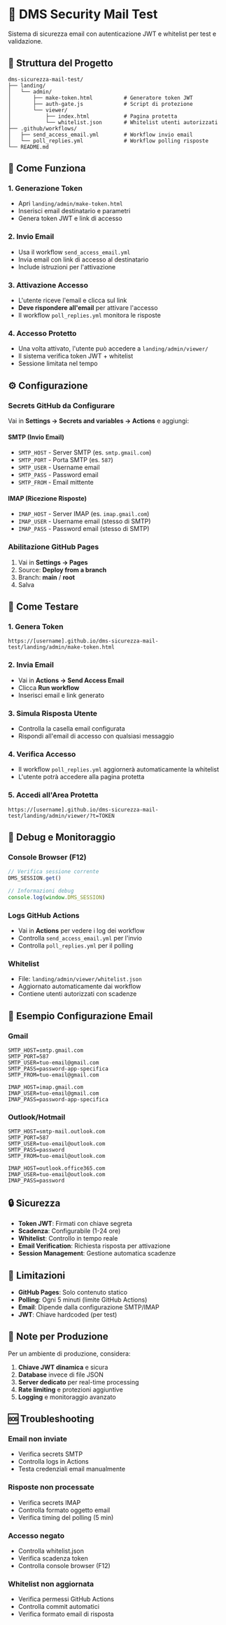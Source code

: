 # 🔐 DMS Security Mail Test

Sistema di sicurezza email con autenticazione JWT e whitelist per test e validazione.

## 📁 Struttura del Progetto

```
dms-sicurezza-mail-test/
├── landing/
│   └── admin/
│       ├── make-token.html          # Generatore token JWT
│       ├── auth-gate.js             # Script di protezione
│       └── viewer/
│           ├── index.html           # Pagina protetta
│           └── whitelist.json       # Whitelist utenti autorizzati
├── .github/workflows/
│   ├── send_access_email.yml        # Workflow invio email
│   └── poll_replies.yml             # Workflow polling risposte
└── README.md
```

## 🚀 Come Funziona

### 1. Generazione Token
- Apri `landing/admin/make-token.html`
- Inserisci email destinatario e parametri
- Genera token JWT e link di accesso

### 2. Invio Email
- Usa il workflow `send_access_email.yml`
- Invia email con link di accesso al destinatario
- Include istruzioni per l'attivazione

### 3. Attivazione Accesso
- L'utente riceve l'email e clicca sul link
- **Deve rispondere all'email** per attivare l'accesso
- Il workflow `poll_replies.yml` monitora le risposte

### 4. Accesso Protetto
- Una volta attivato, l'utente può accedere a `landing/admin/viewer/`
- Il sistema verifica token JWT + whitelist
- Sessione limitata nel tempo

## ⚙️ Configurazione

### Secrets GitHub da Configurare

Vai in **Settings → Secrets and variables → Actions** e aggiungi:

#### SMTP (Invio Email)
- `SMTP_HOST` - Server SMTP (es. `smtp.gmail.com`)
- `SMTP_PORT` - Porta SMTP (es. `587`)
- `SMTP_USER` - Username email
- `SMTP_PASS` - Password email
- `SMTP_FROM` - Email mittente

#### IMAP (Ricezione Risposte)
- `IMAP_HOST` - Server IMAP (es. `imap.gmail.com`)
- `IMAP_USER` - Username email (stesso di SMTP)
- `IMAP_PASS` - Password email (stesso di SMTP)

### Abilitazione GitHub Pages

1. Vai in **Settings → Pages**
2. Source: **Deploy from a branch**
3. Branch: **main** / **root**
4. Salva

## 🧪 Come Testare

### 1. Genera Token
```
https://[username].github.io/dms-sicurezza-mail-test/landing/admin/make-token.html
```

### 2. Invia Email
- Vai in **Actions → Send Access Email**
- Clicca **Run workflow**
- Inserisci email e link generato

### 3. Simula Risposta Utente
- Controlla la casella email configurata
- Rispondi all'email di accesso con qualsiasi messaggio

### 4. Verifica Accesso
- Il workflow `poll_replies.yml` aggiornerà automaticamente la whitelist
- L'utente potrà accedere alla pagina protetta

### 5. Accedi all'Area Protetta
```
https://[username].github.io/dms-sicurezza-mail-test/landing/admin/viewer/?t=TOKEN
```

## 🔧 Debug e Monitoraggio

### Console Browser (F12)
```javascript
// Verifica sessione corrente
DMS_SESSION.get()

// Informazioni debug
console.log(window.DMS_SESSION)
```

### Logs GitHub Actions
- Vai in **Actions** per vedere i log dei workflow
- Controlla `send_access_email.yml` per l'invio
- Controlla `poll_replies.yml` per il polling

### Whitelist
- File: `landing/admin/viewer/whitelist.json`
- Aggiornato automaticamente dai workflow
- Contiene utenti autorizzati con scadenze

## 📧 Esempio Configurazione Email

### Gmail
```
SMTP_HOST=smtp.gmail.com
SMTP_PORT=587
SMTP_USER=tuo-email@gmail.com
SMTP_PASS=password-app-specifica
SMTP_FROM=tuo-email@gmail.com

IMAP_HOST=imap.gmail.com
IMAP_USER=tuo-email@gmail.com
IMAP_PASS=password-app-specifica
```

### Outlook/Hotmail
```
SMTP_HOST=smtp-mail.outlook.com
SMTP_PORT=587
SMTP_USER=tuo-email@outlook.com
SMTP_PASS=password
SMTP_FROM=tuo-email@outlook.com

IMAP_HOST=outlook.office365.com
IMAP_USER=tuo-email@outlook.com
IMAP_PASS=password
```

## 🔒 Sicurezza

- **Token JWT**: Firmati con chiave segreta
- **Scadenza**: Configurabile (1-24 ore)
- **Whitelist**: Controllo in tempo reale
- **Email Verification**: Richiesta risposta per attivazione
- **Session Management**: Gestione automatica scadenze

## 🚨 Limitazioni

- **GitHub Pages**: Solo contenuto statico
- **Polling**: Ogni 5 minuti (limite GitHub Actions)
- **Email**: Dipende dalla configurazione SMTP/IMAP
- **JWT**: Chiave hardcoded (per test)

## 📝 Note per Produzione

Per un ambiente di produzione, considera:

1. **Chiave JWT dinamica** e sicura
2. **Database** invece di file JSON
3. **Server dedicato** per real-time processing
4. **Rate limiting** e protezioni aggiuntive
5. **Logging** e monitoraggio avanzato

## 🆘 Troubleshooting

### Email non inviate
- Verifica secrets SMTP
- Controlla logs in Actions
- Testa credenziali email manualmente

### Risposte non processate
- Verifica secrets IMAP
- Controlla formato oggetto email
- Verifica timing del polling (5 min)

### Accesso negato
- Controlla whitelist.json
- Verifica scadenza token
- Controlla console browser (F12)

### Whitelist non aggiornata
- Verifica permessi GitHub Actions
- Controlla commit automatici
- Verifica formato email di risposta

